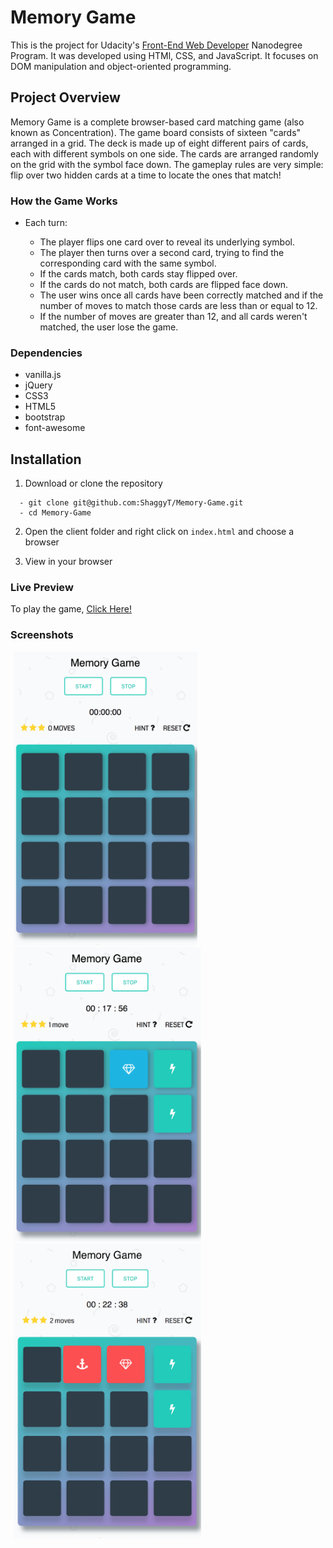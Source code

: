 # Memory Game
This is the project for Udacity's [ Front-End Web Developer](https://www.udacity.com/course/front-end-web-developer-nanodegree--nd001) Nanodegree Program. It was developed using HTMl, CSS, and JavaScript. It focuses on DOM manipulation and object-oriented programming.


## Project Overview

Memory Game is a complete browser-based card matching game (also known as Concentration).
The game board consists of sixteen "cards" arranged in a grid. The deck is made up of eight different pairs of cards, each with different symbols on one side. The cards are arranged randomly on the grid with the symbol face down. The gameplay rules are very simple: flip over two hidden cards at a time to locate the ones that match!


###  How the Game Works
- Each turn:

  - The player flips one card over to reveal its underlying symbol.
  - The player then turns over a second card, trying to find the corresponding card with the same symbol.
  - If the cards match, both cards stay flipped over.
  - If the cards do not match, both cards are flipped face down.
  - The user wins once all cards have been correctly matched and if the number of moves to match those cards are less than or equal to 12.
  - If the number of moves are greater than 12, and all cards weren't matched, the user lose the game.


###  Dependencies

- vanilla.js
- jQuery
- CSS3
- HTML5
- bootstrap
- font-awesome


## Installation

  1. Download or clone the repository
  ```
    - git clone git@github.com:ShaggyT/Memory-Game.git
    - cd Memory-Game
  ```
  2. Open the client folder and right click on ```index.html``` and choose a browser

  3. View in your browser

###  Live Preview
To play the game, [Click Here!](https://priceless-ptolemy-9a4a35.netlify.com/)

###  Screenshots

<img src="img/screenshot1.png" width=294 margin=5 style="margin: 0px 5px">

<img src="img/screenshot2.png" width=300 style="margin: 0px 5px">

<img src="img/screenshot3.png" width=300 style="margin: 0px 5px">
